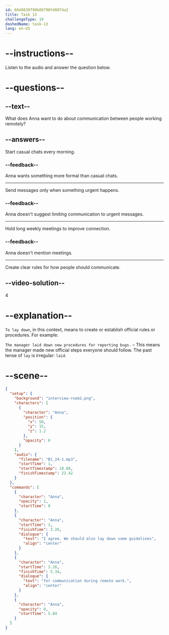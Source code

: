 ```yaml
---
id: 6848839f98b89790fd0874a2
title: Task 13
challengeType: 19
dashedName: task-13
lang: en-US
---
```


<!-- (Audio) Anna: I agree. We should also lay down some guidelines for communication during remote work. -->

# --instructions--

Listen to the audio and answer the question below.

# --questions--

## --text--

What does Anna want to do about communication between people working remotely?

## --answers--

Start casual chats every morning.

### --feedback--

Anna wants something more formal than casual chats.

---

Send messages only when something urgent happens.

### --feedback--

Anna doesn't suggest limiting communication to urgent messages.

---

Hold long weekly meetings to improve connection.

### --feedback--

Anna doesn't mention meetings.

---

Create clear rules for how people should communicate.

## --video-solution--

4

# --explanation--

`To lay down`, in this context, means to create or establish official rules or procedures. For example:

`The manager laid down new procedures for reporting bugs.` – This means the manager made new official steps everyone should follow. The past tense of `lay` is irregular: `laid`.

# --scene--

```json
{
  "setup": {
    "background": "interview-room2.png",
    "characters": [
      {
        "character": "Anna",
        "position": {
          "x": 50,
          "y": 15,
          "z": 1.2
        },
        "opacity": 0
      }
    ],
    "audio": {
      "filename": "B1_24-1.mp3",
      "startTime": 1,
      "startTimestamp": 18.08,
      "finishTimestamp": 22.42
    }
  },
  "commands": [
    {
      "character": "Anna",
      "opacity": 1,
      "startTime": 0
    },
    {
      "character": "Anna",
      "startTime": 1,
      "finishTime": 3.26,
      "dialogue": {
        "text": "I agree. We should also lay down some guidelines",
        "align": "center"
      }
    },
    {
      "character": "Anna",
      "startTime": 3.26,
      "finishTime": 5.34,
      "dialogue": {
        "text": "for communication during remote work.",
        "align": "center"
      }
    },
    {
      "character": "Anna",
      "opacity": 0,
      "startTime": 5.84
    }
  ]
}
```
